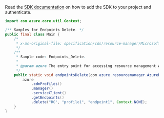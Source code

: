 Read the [SDK documentation](https://github.com/Azure/azure-sdk-for-java/blob/azure-resourcemanager_2.14.0/sdk/resourcemanager/azure-resourcemanager/README.md) on how to add the SDK to your project and authenticate.

```java
import com.azure.core.util.Context;

/** Samples for Endpoints Delete. */
public final class Main {
    /*
     * x-ms-original-file: specification/cdn/resource-manager/Microsoft.Cdn/stable/2021-06-01/examples/Endpoints_Delete.json
     */
    /**
     * Sample code: Endpoints_Delete.
     *
     * @param azure The entry point for accessing resource management APIs in Azure.
     */
    public static void endpointsDelete(com.azure.resourcemanager.AzureResourceManager azure) {
        azure
            .cdnProfiles()
            .manager()
            .serviceClient()
            .getEndpoints()
            .delete("RG", "profile1", "endpoint1", Context.NONE);
    }
}
```

